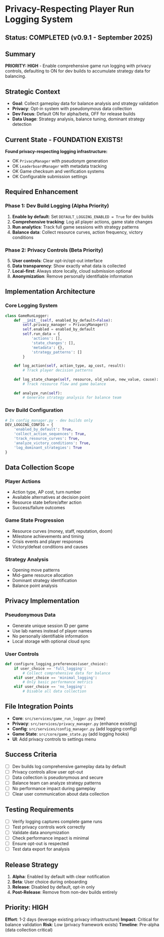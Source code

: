 # Privacy-Respecting Player Run Logging System

## Status: COMPLETED (v0.9.1 - September 2025)

## Summary
**PRIORITY: HIGH** - Enable comprehensive game run logging with privacy controls, defaulting to ON for dev builds to accumulate strategy data for balancing.

## Strategic Context
- **Goal**: Collect gameplay data for balance analysis and strategy validation
- **Privacy**: Opt-in system with pseudonymous data collection
- **Dev Focus**: Default ON for alpha/beta, OFF for release builds
- **Data Usage**: Strategy analysis, balance tuning, dominant strategy detection

## Current State - FOUNDATION EXISTS!
**Found privacy-respecting logging infrastructure:**
- OK `PrivacyManager` with pseudonym generation
- OK `LeaderboardManager` with metadata tracking
- OK Game checksum and verification systems
- OK Configurable submission settings

## Required Enhancement

### Phase 1: Dev Build Logging (Alpha Priority)
1. **Enable by default**: Set `DEFAULT_LOGGING_ENABLED = True` for dev builds
2. **Comprehensive tracking**: Log all player actions, game state changes
3. **Run analytics**: Track full game sessions with strategy patterns
4. **Balance data**: Collect resource curves, action frequency, victory conditions

### Phase 2: Privacy Controls (Beta Priority)
5. **User controls**: Clear opt-in/opt-out interface
6. **Data transparency**: Show exactly what data is collected
7. **Local-first**: Always store locally, cloud submission optional
8. **Anonymization**: Remove personally identifiable information

## Implementation Architecture

### Core Logging System
```python
class GameRunLogger:
    def __init__(self, enabled_by_default=False):
        self.privacy_manager = PrivacyManager()
        self.enabled = enabled_by_default
        self.run_data = {
            'actions': [],
            'state_changes': [],
            'metadata': {},
            'strategy_patterns': []
        }
    
    def log_action(self, action_type, ap_cost, result):
        # Track player decision patterns
        
    def log_state_change(self, resource, old_value, new_value, cause):
        # Track resource flow and game balance
        
    def analyze_run(self):
        # Generate strategy analysis for balance team
```

### Dev Build Configuration
```python
# In config_manager.py - dev builds only
DEV_LOGGING_CONFIG = {
    'enabled_by_default': True,
    'collect_action_sequences': True,
    'track_resource_curves': True,  
    'analyze_victory_conditions': True,
    'log_dominant_strategies': True
}
```

## Data Collection Scope

### Player Actions
- Action type, AP cost, turn number
- Available alternatives at decision point
- Resource state before/after action
- Success/failure outcomes

### Game State Progression  
- Resource curves (money, staff, reputation, doom)
- Milestone achievements and timing
- Crisis events and player responses
- Victory/defeat conditions and causes

### Strategy Analysis
- Opening move patterns
- Mid-game resource allocation
- Dominant strategy identification
- Balance point analysis

## Privacy Implementation

### Pseudonymous Data
- Generate unique session ID per game
- Use lab names instead of player names
- No personally identifiable information
- Local storage with optional cloud sync

### User Controls
```python
def configure_logging_preferences(user_choice):
    if user_choice == 'full_logging':
        # Collect comprehensive data for balance
    elif user_choice == 'minimal_logging':  
        # Only basic performance metrics
    elif user_choice == 'no_logging':
        # Disable all data collection
```

## File Integration Points
- **Core**: `src/services/game_run_logger.py` (new)
- **Privacy**: `src/services/privacy_manager.py` (enhance existing)
- **Config**: `src/services/config_manager.py` (add logging config)
- **Game State**: `src/core/game_state.py` (add logging hooks)
- **UI**: Add privacy controls to settings menu

## Success Criteria
- [ ] Dev builds log comprehensive gameplay data by default
- [ ] Privacy controls allow user opt-out
- [ ] Data collection is pseudonymous and secure  
- [ ] Balance team can analyze strategy patterns
- [ ] No performance impact during gameplay
- [ ] Clear user communication about data collection

## Testing Requirements
- [ ] Verify logging captures complete game runs
- [ ] Test privacy controls work correctly
- [ ] Validate data anonymization  
- [ ] Check performance impact is minimal
- [ ] Ensure opt-out is respected
- [ ] Test data export for analysis

## Release Strategy
1. **Alpha**: Enabled by default with clear notification
2. **Beta**: User choice during onboarding
3. **Release**: Disabled by default, opt-in only
4. **Post-Release**: Remove from non-dev builds entirely

## Priority: HIGH  
**Effort**: 1-2 days (leverage existing privacy infrastructure)
**Impact**: Critical for balance validation
**Risk**: Low (privacy framework exists)
**Timeline**: Pre-alpha (data collection critical)
